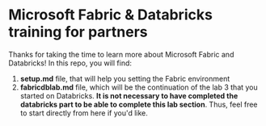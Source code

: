 # Microsoft Fabric & Databricks training for partners

Thanks for taking the time to learn more about Microsoft Fabric and Databricks! In this repo, you will find:

1. **setup.md** file, that will help you setting the Fabric environment
2. **fabricdblab.md** file, which will be the continuation of the lab 3 that you started on Databricks. **It is not necessary to have completed the databricks part to be able to complete this lab section**. Thus, feel free to start directly from here if you'd like.
